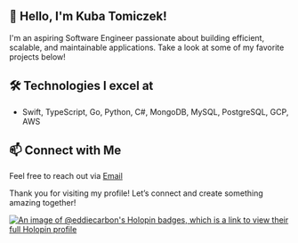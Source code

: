 ## 👋 Hello, I'm Kuba Tomiczek!

I'm an aspiring Software Engineer passionate about building efficient, scalable, and maintainable applications. Take a look at some of my favorite projects below!

## 🛠️ Technologies I excel at
- Swift, TypeScript, Go, Python, C#, MongoDB, MySQL, PostgreSQL, GCP, AWS

## 📫 Connect with Me
Feel free to reach out via [Email](mailto:tomiczekkuba01@gmail.com)

Thank you for visiting my profile! Let’s connect and create something amazing together!

[![An image of @eddiecarbon's Holopin badges, which is a link to view their full Holopin profile](https://holopin.me/eddiecarbon)](https://holopin.io/@eddiecarbon)